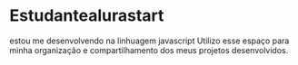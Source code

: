 # Estudantealurastart
estou me desenvolvendo na linhuagem javascript
Utilizo esse espaço para minha organização e compartilhamento dos meus projetos desenvolvidos.
